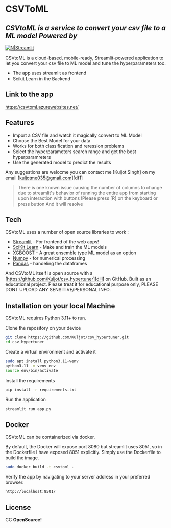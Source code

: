 # CSVToML
## _CSVtoML is a service to convert your csv file to a ML model Powered by_

[![N|Streamlit](https://streamlit.io/images/brand/streamlit-logo-secondary-colormark-darktext.png)](https://streamlit.io/images/brand/streamlit-logo-secondary-colormark-darktext.png)

CSVtoML is a cloud-based, mobile-ready,
Streamlit-powered application to let you convert your csv file to ML model and tune the hyperparameters too.

- The app uses streamlit as frontend
- Scikit Learn in the Backend

## Link to the app
https://csvtoml.azurewebsites.net/
## Features

- Import a CSV file and watch it magically convert to ML Model
- Choose the Best Model for your data
- Works for both classification and reression problems
- Select the hyperparameters search range and get the best hyperparamreters
- Use the generated model to predict the results

Any suggestions are welocme you can contact me 
 [Kuljot Singh] on my email [kuljotme035@gmail.com][df1]

> There is one known issue causing the number of
> columns to change due to streamlit's behavior
> of running the entire app from starting 
> upon interaction with buttons
> !Please press [R] on the keyboard or press button
> And it will resolve


## Tech

CSVtoML uses a number of open source libraries to work :

- [Streamlit](https://www.google.com/url?sa=t&rct=j&q=&esrc=s&source=web&cd=&cad=rja&uact=8&ved=2ahUKEwiKzMaevJuDAxXITWwGHQCFArsQFnoECAYQAQ&url=https%3A%2F%2Fstreamlit.io%2F&usg=AOvVaw0COPYHEMKG9SPXbyFDXyMf&opi=89978449) -  For frontend of the web apps!
- [SciKit Learn](https://www.google.com/url?sa=t&rct=j&q=&esrc=s&source=web&cd=&cad=rja&uact=8&ved=2ahUKEwjY5N2RvJuDAxWybmwGHa7uAksQFnoECAcQAQ&url=https%3A%2F%2Fscikit-learn.org%2F&usg=AOvVaw3pidYsGhglQXGDh_4GMetL&opi=89978449) - Make and train the ML models
- [XGBOOST](https://xgboost.readthedocs.io/en/stable/) - A great ensemble type ML model as an option
- [Numpy](https://www.google.com/url?sa=t&rct=j&q=&esrc=s&source=web&cd=&cad=rja&uact=8&ved=2ahUKEwjw6p75u5uDAxXRTWwGHch4AbQQFnoECAoQAQ&url=https%3A%2F%2Fnumpy.org%2F&usg=AOvVaw3L2i9HVc9ZeynETpNrPxO-&opi=89978449) - for numerical processing
- [Pandas](https://www.google.com/url?sa=t&rct=j&q=&esrc=s&source=web&cd=&cad=rja&uact=8&ved=2ahUKEwiVzuHpu5uDAxU5TWwGHRszBdkQFnoECAUQAQ&url=https%3A%2F%2Fpandas.pydata.org%2F&usg=AOvVaw3cD5ulu4AnZcNusojIyttY&opi=89978449) - handeling the dataframes


And CSVtoML itself is open source with a [https://github.com/Kuljot/csv_hypertuner][dill] on GitHub. Built as an educational project. Please treat it for educational purpose only, PLEASE DONT UPLOAD ANY SENSITIVE/PERSONAL INFO.

## Installation on your local Machine

CSVtoML requires Python 3.11+ to run.

Clone the repository on your device
```sh
git clone https://github.com/Kuljot/csv_hypertuner.git
cd csv_hypertuner
```
Create a virtual environment and activate it
```sh
sudo apt install python3.11-venv
python3.11 -m venv env
source env/bin/activate
```

Install the requirements
```sh
pip install -r requirements.txt
```

Run the application
```sh
streamlit run app.py
```

## Docker

CSVtoML can be containerized via docker.

By default, the Docker will expose port 8080 but streamlit uses 8051, so in the
Dockerfile I have exposed 8051 explicitly. Simply use the Dockerfile to
build the image.

```sh
sudo docker build -t csvtoml .
```
Verify the app by navigating to your server address in
your preferred browser.

```sh
http://localhost:8501/
```

## License
CC
**OpenSource!**
